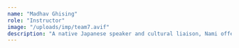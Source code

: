 ```yaml
---
name: "Madhav Ghising"
role: "Instructor"
image: "/uploads/imp/team7.avif"
description: "A native Japanese speaker and cultural liaison, Nami offers insights into daily life, etiquette, and communication practices in Japan. He helps students gain cultural confidence in addition to language fluency."
---
```

